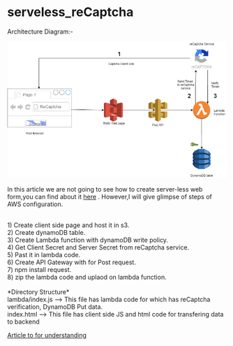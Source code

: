 # serveless_reCaptcha
Architecture Diagram:-<br/>

![alt text](https://github.com/Anvit26/serveless_reCaptcha/blob/main/reCaptcha.png)


In this article we are not going to see how to create server-less web form,you can find about it [here](https://aws.amazon.com/blogs/architecture/create-dynamic-contact-forms-for-s3-static-websites-using-aws-lambda-amazon-api-gateway-and-amazon-ses/) . However,I will give glimpse of steps of AWS configuration.

<br/>
1) Create client side page and host it in s3.<br/>
2) Create dynamoDB table.<br/>
3) Create Lambda function with dynamoDB write policy.<br/>
4) Get Client Secret and Server Secret from reCaptcha service.<br/>
5) Past it in lambda code.<br/>
6) Create API Gateway with for Post request.<br/>
7) npm install request.<br/>
8) zip the lambda code and uplaod on lambda function.<br/>

<br/>
*Directory Structure*<br/>
lambda/index.js --> This file has lambda code for which has reCaptcha verification, DynamoDB Put data.<br/>
index.html --> This file has client side JS and html code for transfering data to backend<br/>

[Article to for understanding](https://medium.com/) 
